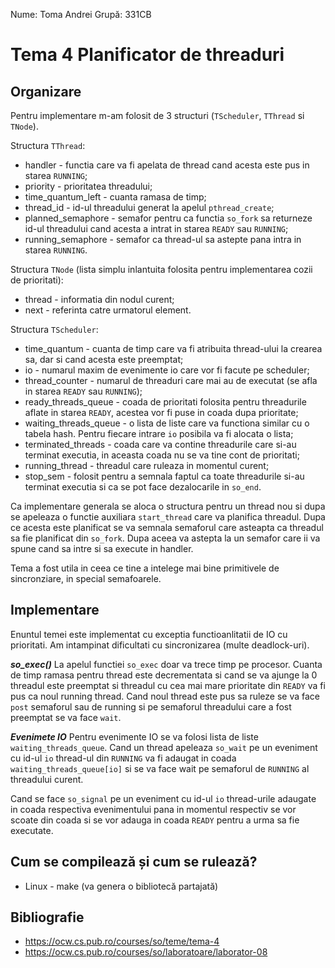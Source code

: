 Nume: Toma Andrei
Grupă: 331CB

# Tema 4 Planificator de threaduri

## Organizare

Pentru implementare m-am folosit de 3 structuri (`TScheduler`, `TThread` si
`TNode`).

Structura `TThread`:
* handler - functia care va fi apelata de thread cand acesta este pus in
starea `RUNNING`;
* priority - prioritatea threadului;
* time_quantum_left - cuanta ramasa de timp;
* thread_id - id-ul threadului generat la apelul `pthread_create`;
* planned_semaphore - semafor pentru ca functia `so_fork` sa returneze id-ul
threadului cand acesta a intrat in starea `READY` sau `RUNNING`;
* running_semaphore - semafor ca thread-ul sa astepte pana intra in starea
`RUNNING`.

Structura `TNode` (lista simplu inlantuita folosita pentru implementarea
cozii de prioritati):
* thread - informatia din nodul curent;
* next - referinta catre urmatorul element.

Structura `TScheduler`:
* time_quantum - cuanta de timp care va fi atribuita thread-ului la crearea
sa, dar si cand acesta este preemptat;
* io - numarul maxim de evenimente io care vor fi facute pe scheduler;
* thread_counter - numarul de threaduri care mai au de executat (se afla in
starea `READY` sau `RUNNING`);
* ready_threads_queue - coada de prioritati folosita pentru threadurile
aflate in starea `READY`, acestea vor fi puse in coada dupa prioritate;
* waiting_threads_queue - o lista de liste care va functiona similar cu o
tabela hash. Pentru fiecare intrare `io` posibila va fi alocata o lista;
* terminated_threads - coada care va contine threadurile care si-au
terminat executia, in aceasta coada nu se va tine cont de prioritati;
* running_thread - threadul care ruleaza in momentul curent;
* stop_sem - folosit pentru a semnala faptul ca toate threadurile si-au
terminat executia si ca se pot face dezalocarile in `so_end`.

Ca implementare generala se aloca o structura pentru un thread nou si dupa
se apeleaza o functie auxiliara `start_thread` care va planifica threadul.
Dupa ce acesta este planificat se va semnala semaforul care asteapta ca
threadul sa fie planificat din `so_fork`. Dupa aceea va astepta la un
semafor care ii va spune cand sa intre si sa execute in handler.

Tema a fost utila in ceea ce tine a intelege mai bine primitivele de
sincronziare, in special semafoarele.

## Implementare

Enuntul temei este implementat cu exceptia functioanlitatii de IO cu
prioritati.
Am intampinat dificultati cu sincronizarea (multe deadlock-uri).

***so_exec()***
La apelul functiei `so_exec` doar va trece timp pe procesor. Cuanta de timp
ramasa pentru thread este decrementata si cand se va ajunge la 0 threadul
este preemptat si threadul cu cea mai mare prioritate din `READY` va fi pus
ca noul running thread. Cand noul thread este pus sa ruleze se va face `post` semaforul sau de running si pe semaforul threadului care a fost preemptat se va face `wait`.

***Evenimete IO***
Pentru evenimente IO se va folosi lista de liste `waiting_threads_queue`.
Cand un thread apeleaza `so_wait` pe un eveniment cu id-ul `io` thread-ul
din `RUNNING` va fi adaugat in coada `waiting_threads_queue[io]` si se va
face wait pe semaforul de `RUNNING` al threadului curent.

Cand se face `so_signal` pe un eveniment cu id-ul `io` thread-urile adaugate
in coada respectiva evenimentului pana in momentul respectiv se vor scoate
din coada si se vor adauga in coada `READY` pentru a urma sa fie executate.

## Cum se compilează și cum se rulează?
* Linux - make (va genera o bibliotecă partajată)

## Bibliografie
* https://ocw.cs.pub.ro/courses/so/teme/tema-4
* https://ocw.cs.pub.ro/courses/so/laboratoare/laborator-08
